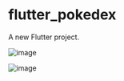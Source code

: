 # flutter_pokedex

A new Flutter project.

![image](https://github.com/jnnmntvrd/flutter_pokedex/assets/102232973/2baad0e2-a255-4608-9fa7-3ef7512698fc)

![image](https://github.com/jnnmntvrd/flutter_pokedex/assets/102232973/db3ffe0a-6044-45ed-95a2-51a65f3a0824)


